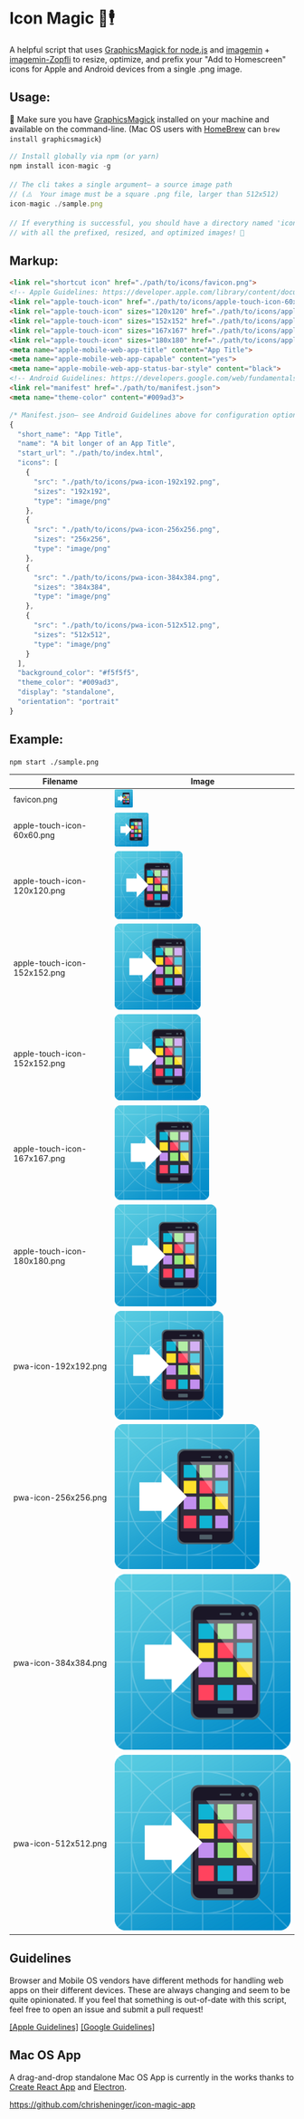 # Icon Magic 📲🕴
A helpful script that uses [GraphicsMagick for node.js](http://aheckmann.github.io/gm/docs.html) and [imagemin](https://github.com/imagemin/imagemin) + [imagemin-Zopfli](https://github.com/imagemin/imagemin-zopfli) to resize, optimize, and prefix your "Add to Homescreen" icons for Apple and Android devices from a single .png image.

## Usage:

🛑  Make sure you have [GraphicsMagick](http://www.graphicsmagick.org/) installed on your machine and available on the command-line. (Mac OS users with [HomeBrew](https://brew.sh/) can `brew install graphicsmagick`)

```js
// Install globally via npm (or yarn)
npm install icon-magic -g

// The cli takes a single argument– a source image path
// (⚠️  Your image must be a square .png file, larger than 512x512)
icon-magic ./sample.png

// If everything is successful, you should have a directory named 'icons'
// with all the prefixed, resized, and optimized images! 🎉
```

## Markup:
```html
<link rel="shortcut icon" href="./path/to/icons/favicon.png">
<!-- Apple Guidelines: https://developer.apple.com/library/content/documentation/AppleApplications/Reference/SafariHTMLRef/Articles/MetaTags.html -->
<link rel="apple-touch-icon" href="./path/to/icons/apple-touch-icon-60x60.png" />
<link rel="apple-touch-icon" sizes="120x120" href="./path/to/icons/apple-touch-icon-120x120.png" />
<link rel="apple-touch-icon" sizes="152x152" href="./path/to/icons/apple-touch-icon-152x152.png" />
<link rel="apple-touch-icon" sizes="167x167" href="./path/to/icons/apple-touch-icon-167x167.png" />
<link rel="apple-touch-icon" sizes="180x180" href="./path/to/icons/apple-touch-icon-180x180.png" />
<meta name="apple-mobile-web-app-title" content="App Title">
<meta name="apple-mobile-web-app-capable" content="yes">
<meta name="apple-mobile-web-app-status-bar-style" content="black">
<!-- Android Guidelines: https://developers.google.com/web/fundamentals/engage-and-retain/web-app-manifest/-->
<link rel="manifest" href="./path/to/manifest.json">
<meta name="theme-color" content="#009ad3">
```

```js
/* Manifest.json– see Android Guidelines above for configuration options */
{
  "short_name": "App Title",
  "name": "A bit longer of an App Title",
  "start_url": "./path/to/index.html",
  "icons": [
    {
      "src": "./path/to/icons/pwa-icon-192x192.png",
      "sizes": "192x192",
      "type": "image/png"
    },
    {
      "src": "./path/to/icons/pwa-icon-256x256.png",
      "sizes": "256x256",
      "type": "image/png"
    },
    {
      "src": "./path/to/icons/pwa-icon-384x384.png",
      "sizes": "384x384",
      "type": "image/png"
    },
    {
      "src": "./path/to/icons/pwa-icon-512x512.png",
      "sizes": "512x512",
      "type": "image/png"
    }
  ],
  "background_color": "#f5f5f5",
  "theme_color": "#009ad3",
  "display": "standalone",
  "orientation": "portrait"
}
```


## Example:
`npm start ./sample.png`

| Filename                     | Image                                                    |
| ---------------------------- | -------------------------------------------------------- |
| favicon.png                  | ![favicon](./icons/favicon.png)    |
| apple-touch-icon-60x60.png   | ![apple-touch-60](./icons/apple-touch-icon-60x60.png)    |
| apple-touch-icon-120x120.png | ![apple-touch-120](./icons/apple-touch-icon-120x120.png) |
| apple-touch-icon-152x152.png | ![apple-touch-152](./icons/apple-touch-icon-152x152.png) |
| apple-touch-icon-152x152.png | ![apple-touch-152](./icons/apple-touch-icon-152x152.png) |
| apple-touch-icon-167x167.png | ![apple-touch-167](./icons/apple-touch-icon-167x167.png) |
| apple-touch-icon-180x180.png | ![apple-touch-180](./icons/apple-touch-icon-180x180.png) |
| pwa-icon-192x192.png         | ![pwa-192](./icons/pwa-icon-192x192.png)                 |
| pwa-icon-256x256.png         | ![pwa-256](./icons/pwa-icon-256x256.png)                 |
| pwa-icon-384x384.png         | ![pwa-384](./icons/pwa-icon-384x384.png)                 |
| pwa-icon-512x512.png         | ![pwa-512](./icons/pwa-icon-512x512.png)                 |


## Guidelines

Browser and Mobile OS vendors have different methods for handling web apps on their different devices. These are always changing and seem to be quite opinionated. If you feel that something is out-of-date with this script, feel free to open an issue and submit a pull request!

[[Apple Guidelines]](https://developer.apple.com/library/content/documentation/AppleApplications/Reference/SafariWebContent/ConfiguringWebApplications/ConfiguringWebApplications.html) [[Google Guidelines]](https://developers.google.com/web/fundamentals/design-and-ui/browser-customization/#provide_great_icons_tiles)


## Mac OS App

A drag-and-drop standalone Mac OS App is currently in the works thanks to [Create React App](https://github.com/facebookincubator/create-react-app) and [Electron](https://github.com/electron/electron).

https://github.com/chrisheninger/icon-magic-app
